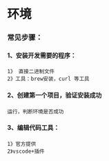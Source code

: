 # 环境

### 常见步骤：

#### 1、安装开发需要的程序：

```
1》 直接二进制文件 
2》工具：brew安装，curl 等工具
```

#### 2、创建第一个项目，验证安装成功

```
运行，判断环境是否成功
```

#### 3、编辑代码工具：

```
1》官方提供 
2》vscode+插件
```
